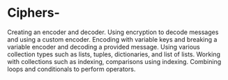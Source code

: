 # Ciphers-
Creating an encoder and decoder. Using encryption to decode messages and using a custom encoder. Encoding with variable keys and breaking a variable encoder and decoding a provided message. Using various collection types such as lists, tuples, dictionaries, and list of lists. Working with collections such as indexing, comparisons using indexing. Combining loops and conditionals to perform operators. 
